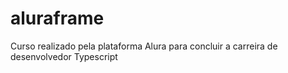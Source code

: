 # aluraframe
Curso realizado pela plataforma Alura para concluir a carreira de desenvolvedor Typescript
